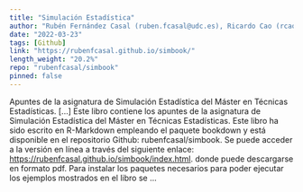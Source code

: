 ```yaml
---
title: "Simulación Estadística"
author: "Rubén Fernández Casal (ruben.fcasal@udc.es), Ricardo Cao (rcao@udc.es)"
date: "2022-03-23"
tags: [Github]
link: "https://rubenfcasal.github.io/simbook/"
length_weight: "20.2%"
repo: "rubenfcasal/simbook"
pinned: false
---
```


Apuntes de la asignatura de Simulación Estadística del Máster en Técnicas Estadísticas. [...] Este libro contiene los apuntes de la asignatura de Simulación Estadística del Máster en Técnicas Estadísticas. Este libro ha sido escrito en R-Markdown empleando el paquete bookdown y está disponible en el repositorio Github: rubenfcasal/simbook.
Se puede acceder a la versión en línea a través del siguiente enlace: https://rubenfcasal.github.io/simbook/index.html. donde puede descargarse en formato pdf. Para instalar los paquetes necesarios para poder ejecutar los ejemplos mostrados en el libro se ...

